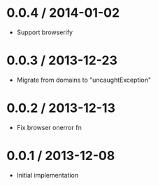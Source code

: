
0.0.4 / 2014-01-02 
==================

  * Support browserify 

0.0.3 / 2013-12-23
==================

  * Migrate from domains to "uncaughtException"

0.0.2 / 2013-12-13
==================

  * Fix browser onerror fn

0.0.1 / 2013-12-08
==================

  * Initial implementation
